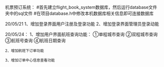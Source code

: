 机票预订系统：
#首先建立flight_book_system数据库，然后运行database文件夹中的sql文件
#在项目database.h中修改本机数据库相关信息即可连接数据库

20/05/21
1、增加登录界面用户注册及登录功能
2、增加登录界面管理员登录动能

20/05/24：
	1、增加用户界面航班查询功能：
			    	①单程城市查询
			    	②双程城市查询
			    	③航班号查询
			    	④航班日期查询

	2、增加航班下订单功能

	3、增加订单中心信息查看功能